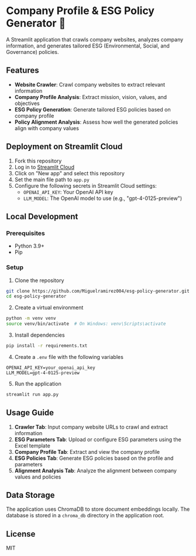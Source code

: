 # Company Profile & ESG Policy Generator 🌱

A Streamlit application that crawls company websites, analyzes company information, and generates tailored ESG (Environmental, Social, and Governance) policies.

## Features

- **Website Crawler**: Crawl company websites to extract relevant information
- **Company Profile Analysis**: Extract mission, vision, values, and objectives
- **ESG Policy Generation**: Generate tailored ESG policies based on company profile
- **Policy Alignment Analysis**: Assess how well the generated policies align with company values

## Deployment on Streamlit Cloud

1. Fork this repository
2. Log in to [Streamlit Cloud](https://streamlit.io/cloud)
3. Click on "New app" and select this repository
4. Set the main file path to `app.py`
5. Configure the following secrets in Streamlit Cloud settings:
   - `OPENAI_API_KEY`: Your OpenAI API key
   - `LLM_MODEL`: The OpenAI model to use (e.g., "gpt-4-0125-preview")

## Local Development

### Prerequisites

- Python 3.9+
- Pip

### Setup

1. Clone the repository
```bash
git clone https://github.com/Miguelramirez004/esg-policy-generator.git
cd esg-policy-generator
```

2. Create a virtual environment
```bash
python -m venv venv
source venv/bin/activate  # On Windows: venv\Scripts\activate
```

3. Install dependencies
```bash
pip install -r requirements.txt
```

4. Create a `.env` file with the following variables
```
OPENAI_API_KEY=your_openai_api_key
LLM_MODEL=gpt-4-0125-preview
```

5. Run the application
```bash
streamlit run app.py
```

## Usage Guide

1. **Crawler Tab**: Input company website URLs to crawl and extract information
2. **ESG Parameters Tab**: Upload or configure ESG parameters using the Excel template
3. **Company Profile Tab**: Extract and view the company profile
4. **ESG Policies Tab**: Generate ESG policies based on the profile and parameters
5. **Alignment Analysis Tab**: Analyze the alignment between company values and policies

## Data Storage

The application uses ChromaDB to store document embeddings locally. The database is stored in a `chroma_db` directory in the application root.

## License

MIT
